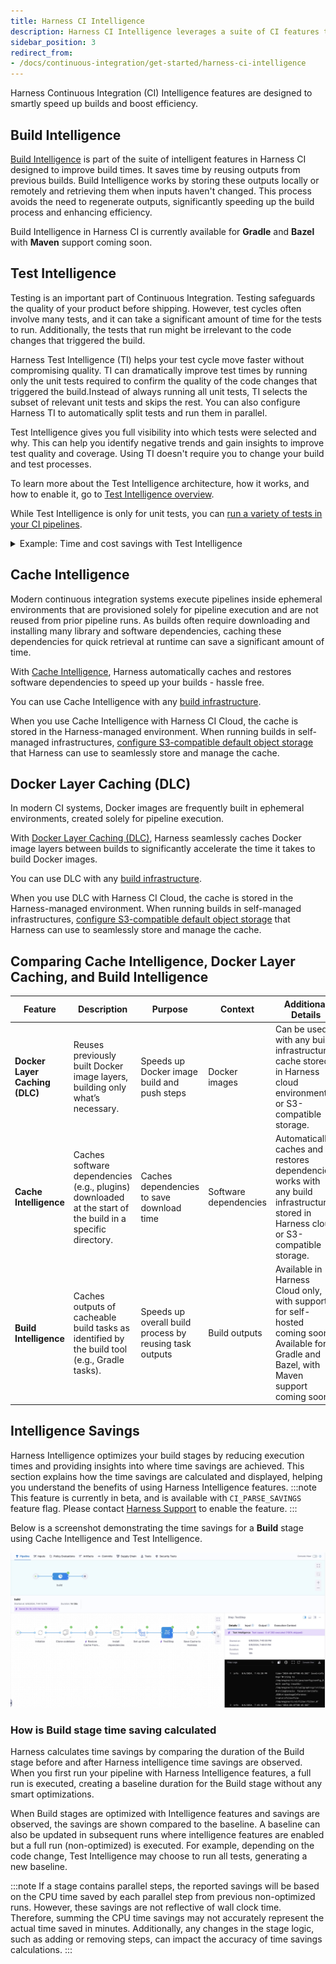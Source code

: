 ```yaml
---
title: Harness CI Intelligence
description: Harness CI Intelligence leverages a suite of CI features to optimize your builds.
sidebar_position: 3
redirect_from: 
- /docs/continuous-integration/get-started/harness-ci-intelligence
---
```


Harness Continuous Integration (CI) Intelligence features are designed to smartly speed up builds and boost efficiency.

## Build Intelligence

[Build Intelligence](/docs/continuous-integration/use-ci/build-and-upload-artifacts/build-intelligence.md) is part of the suite of intelligent features in Harness CI designed to improve build times. It saves time by reusing outputs from previous builds. Build Intelligence works by storing these outputs locally or remotely and retrieving them when inputs haven't changed. This process avoids the need to regenerate outputs, significantly speeding up the build process and enhancing efficiency. 

Build Intelligence in Harness CI is currently available for **Gradle** and **Bazel** with **Maven** support coming soon.

## Test Intelligence

Testing is an important part of Continuous Integration. Testing safeguards the quality of your product before shipping. However, test cycles often involve many tests, and it can take a significant amount of time for the tests to run. Additionally, the tests that run might be irrelevant to the code changes that triggered the build.

Harness Test Intelligence (TI) helps your test cycle move faster without compromising quality. TI can dramatically improve test times by running only the unit tests required to confirm the quality of the code changes that triggered the build.Instead of always running all unit tests, TI selects the subset of relevant unit tests and skips the rest. You can also configure Harness TI to automatically split tests and run them in parallel.

Test Intelligence gives you full visibility into which tests were selected and why. This can help you identify negative trends and gain insights to improve test quality and coverage. Using TI doesn't require you to change your build and test processes.

To learn more about the Test Intelligence architecture, how it works, and how to enable it, go to [Test Intelligence overview](/docs/continuous-integration/use-ci/run-tests/ti-overview.md).

While Test Intelligence is only for unit tests, you can [run a variety of tests in your CI pipelines](/docs/continuous-integration/use-ci/run-tests/run-tests-in-ci.md).

<details>
<summary>Example: Time and cost savings with Test Intelligence</summary>

We ran Test Intelligence on our biggest repository, Harness-Core. Here's what we achieved:

- PRs checked: 3000
- Average UT time without TI: 75 minutes
- Average UT time with TI: 25 minutes

Here's how Harness Test Intelligence performed with some popular open-source repositories:

| **Project name**     | **Average test run time without TI** | **Average test run time with TI** |
| -------------------- | ------------------------------------ | --------------------------------- |
| Harness-Core         | 75 mins                              | 25 mins                           |
| Incubator Pinot      | 338 mins                             | 228 mins                          |
| Hudi                 | 58 mins                              | 43 mins                           |
| RocketMQ             | 4.6 mins                             | 3.1 mins                          |
| Spring Cloud Alibaba | 0.744 mins                           | 0.59 mins                         |
| Incubator Shenyu     | 1.16 min                             | 0.4 min                           |
| Sentinel             | 1.90 min                             | 1 min                             |

</details>

## Cache Intelligence

Modern continuous integration systems execute pipelines inside ephemeral environments that are provisioned solely for pipeline execution and are not reused from prior pipeline runs. As builds often require downloading and installing many library and software dependencies, caching these dependencies for quick retrieval at runtime can save a significant amount of time.

With [Cache Intelligence](/docs/continuous-integration/use-ci/caching-ci-data/cache-intelligence.md), Harness automatically caches and restores software dependencies to speed up your builds - hassle free.

You can use Cache Intelligence with any [build infrastructure](/docs/continuous-integration/use-ci/set-up-build-infrastructure/which-build-infrastructure-is-right-for-me.md).

When you use Cache Intelligence with Harness CI Cloud, the cache is stored in the Harness-managed environment. When running builds in self-managed infrastructures, [configure S3-compatible  default object storage](/docs/platform/settings/default-settings.md#continuous-integration) that Harness can use to seamlessly store and manage the cache.

## Docker Layer Caching (DLC)

In modern CI systems, Docker images are frequently built in ephemeral environments, created solely for pipeline execution. 

With [Docker Layer Caching (DLC)](/docs/continuous-integration/use-ci/caching-ci-data/docker-layer-caching.md), Harness seamlessly caches Docker image layers between builds to significantly accelerate the time it takes to build Docker images.

You can use DLC with any [build infrastructure](/docs/continuous-integration/use-ci/set-up-build-infrastructure/which-build-infrastructure-is-right-for-me.md).

When you use DLC with Harness CI Cloud, the cache is stored in the Harness-managed environment. When running builds in self-managed infrastructures, [configure S3-compatible  default object storage](/docs/platform/settings/default-settings.md#continuous-integration) that Harness can use to seamlessly store and manage the cache.

## Comparing Cache Intelligence, Docker Layer Caching, and Build Intelligence

| Feature               | Description                                                                                                  | Purpose                                         | Context                      | Additional Details                                                                                     |
|-----------------------|--------------------------------------------------------------------------------------------------------------|-------------------------------------------------|------------------------------|-------------------------------------------------------------------------------------------------------|
| **Docker Layer Caching (DLC)**   | Reuses previously built Docker image layers, building only what’s necessary.                               | Speeds up Docker image build and push steps     | Docker images                | Can be used with any build infrastructure; cache stored in Harness cloud environment or S3-compatible storage. |
| **Cache Intelligence**     | Caches software dependencies (e.g., plugins) downloaded at the start of the build in a specific directory. | Caches dependencies to save download time       | Software dependencies         | Automatically caches and restores dependencies; works with any build infrastructure; stored in Harness cloud or S3-compatible storage. |
| **Build Intelligence**            | Caches outputs of cacheable build tasks as identified by the build tool (e.g., Gradle tasks).            | Speeds up overall build process by reusing task outputs | Build outputs                | Available in Harness Cloud only, with support for self-hosted coming soon. Available for Gradle and Bazel, with Maven support coming soon.   |

## Intelligence Savings 

Harness Intelligence optimizes your build stages by reducing execution times and providing insights into where time savings are achieved. This section explains how the time savings are calculated and displayed, helping you understand the benefits of using Harness Intelligence features.
:::note
This feature is currently in beta, and is available with `CI_PARSE_SAVINGS` feature flag. Please contact [Harness Support](mailto:support@harness.io) to enable the feature.
:::

Below is a screenshot demonstrating the time savings for a **Build** stage using Cache Intelligence and Test Intelligence.

![](./static/ci_stage_savings.png)

### How is Build stage time saving calculated 

Harness calculates time savings by comparing the duration of the Build stage before and after Harness intelligence time savings are observed. When you first run your pipeline with Harness Intelligence features, a full run is executed, creating a baseline duration for the Build stage without any smart optimizations.

When Build stages are optimized with Intelligence features and savings are observed, the savings are shown compared to the baseline. A baseline can also be updated in subsequent runs where intelligence features are enabled but a full run (non-optimized) is executed. For example, depending on the code change, Test Intelligence may choose to run all tests, generating a new baseline.


:::note
If a stage contains parallel steps, the reported savings will be based on the CPU time saved by each parallel step from previous non-optimized runs. However, these savings are not reflective of wall clock time. Therefore, summing the CPU time savings may not accurately represent the actual time saved in minutes. Additionally, any changes in the stage logic, such as adding or removing steps, can impact the accuracy of time savings calculations.
:::

